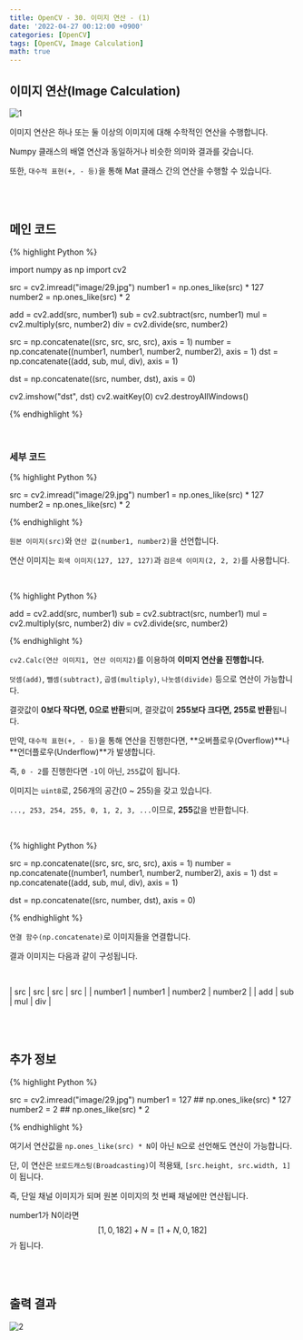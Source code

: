 ```yaml
---
title: OpenCV - 30. 이미지 연산 - (1)
date: '2022-04-27 00:12:00 +0900'
categories: [OpenCV]
tags: [OpenCV, Image Calculation]
math: true
---
```


## 이미지 연산(Image Calculation)

![1](/assets/post/OpenCV/post-30/1.jpg)

이미지 연산은 하나 또는 둘 이상의 이미지에 대해 수학적인 연산을 수행합니다.

Numpy 클래스의 배열 연산과 동일하거나 비슷한 의미와 결과를 갖습니다.

또한, `대수적 표현(+, - 등)`을 통해 Mat 클래스 간의 연산을 수행할 수 있습니다.

<br>
<br>

## 메인 코드

{% highlight Python %}

import numpy as np
import cv2

src = cv2.imread("image/29.jpg")
number1 = np.ones_like(src) * 127
number2 = np.ones_like(src) * 2

add = cv2.add(src, number1)
sub = cv2.subtract(src, number1)
mul = cv2.multiply(src, number2)
div = cv2.divide(src, number2)

src = np.concatenate((src, src, src, src), axis = 1)
number = np.concatenate((number1, number1, number2, number2), axis = 1)
dst = np.concatenate((add, sub, mul, div), axis = 1)

dst = np.concatenate((src, number, dst), axis = 0)

cv2.imshow("dst", dst)
cv2.waitKey(0)
cv2.destroyAllWindows()

{% endhighlight %}

<br>

### 세부 코드

{% highlight Python %}

src = cv2.imread("image/29.jpg")
number1 = np.ones_like(src) * 127
number2 = np.ones_like(src) * 2

{% endhighlight %}

`원본 이미지(src)`와 `연산 값(number1, number2)`을 선언합니다.

연산 이미지는 `회색 이미지(127, 127, 127)`과 `검은색 이미지(2, 2, 2)`를 사용합니다.

<br>

{% highlight Python %}

add = cv2.add(src, number1)
sub = cv2.subtract(src, number1)
mul = cv2.multiply(src, number2)
div = cv2.divide(src, number2)

{% endhighlight %}

`cv2.Calc(연산 이미지1, 연산 이미지2)`를 이용하여 **이미지 연산을 진행합니다.**

`덧셈(add)`, `뺄셈(subtract)`, `곱셈(multiply)`, `나눗셈(divide)` 등으로 연산이 가능합니다.

결괏값이 **0보다 작다면, 0으로 반환**되며, 결괏값이 **255보다 크다면, 255로 반환**됩니다.

만약, `대수적 표현(+, - 등)`을 통해 연산을 진행한다면, **오버플로우(Overflow)**나 **언더플로우(Underflow)**가 발생합니다.

즉, `0 - 2`를 진행한다면 `-1`이 아닌, `255`값이 됩니다.

이미지는 `uint8`로, 256개의 공간(0 ~ 255)을 갖고 있습니다.

`..., 253, 254, 255, 0, 1, 2, 3, ...`이므로, **255**값을 반환합니다.

<br>

{% highlight Python %}

src = np.concatenate((src, src, src, src), axis = 1)
number = np.concatenate((number1, number1, number2, number2), axis = 1)
dst = np.concatenate((add, sub, mul, div), axis = 1)

dst = np.concatenate((src, number, dst), axis = 0)

{% endhighlight %}

`연결 함수(np.concatenate)`로 이미지들을 연결합니다.

결과 이미지는 다음과 같이 구성됩니다.

<br>

| src | src | src | src |
| number1 | number1 | number2 | number2 |
| add | sub | mul | div |

<br>
<br>

## 추가 정보

{% highlight Python %}

src = cv2.imread("image/29.jpg")
number1 = 127 ## np.ones_like(src) * 127
number2 = 2   ## np.ones_like(src) * 2

{% endhighlight %}

여기서 연산값을 `np.ones_like(src) * N`이 아닌 `N`으로 선언해도 연산이 가능합니다.

단, 이 연산은 `브로드캐스팅(Broadcasting)`이 적용돼, `[src.height, src.width, 1]`이 됩니다.

즉, 단일 채널 이미지가 되며 원본 이미지의 첫 번째 채널에만 연산됩니다.

number1가 N이라면 $$ [1, 0, 182] + N = [1 + N, 0, 182] $$ 가 됩니다.

<br>
<br>

## 출력 결과

![2](/assets/post/OpenCV/post-30/2.jpg)
